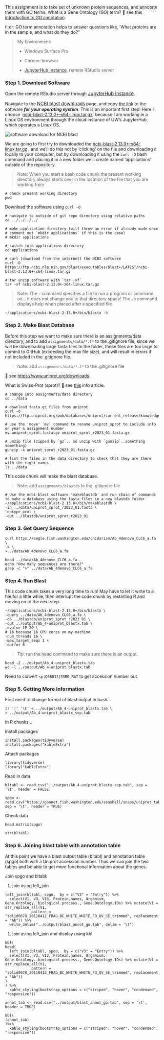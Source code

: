 This assignment is to take set of unknown protein sequences, and
annotate them with GO terms. What is a Gene Ontology (GO) term? 👀 see
this [introduction to GO
annotation](http://geneontology.org/docs/go-annotations/).

tl;dr: GO term annotation helps to answer questions like, ’What proteins
are in the sample, and what do they do?”

> My Environment:
>
> -   Windows Surface Pro
>
> -   Chrome browser
>
> -   [JupyterHub
>     Instance](https://jupyter.rttl.uw.edu/2023-spring-fish-546-a),
>     remote RStudio server

### Step 1. Download Software

Open the remote RStudio server through
<a href="https://jupyter.rttl.uw.edu/2023-spring-fish-546-a"
style="font-size: 11.4pt;">JupyterHub Instance</a>.

Navigate to the
<a href="https://ftp.ncbi.nlm.nih.gov/blast/executables/blast+/LATEST/"
style="font-size: 11.4pt;">NCBI blast downloads</a> page, and copy
<u>the link</u> to the software ***for your operating system***. This is
an important first step! Here I choose
\`[ncbi-blast-2.13.0+-x64-linux.tar.gz](https://ftp.ncbi.nlm.nih.gov/blast/executables/blast+/LATEST/ncbi-blast-2.13.0+-x64-linux.tar.gz)\`
because I am working in a Linux OS environment through the cloud
instance of UW’s JupyterHub, which operates a Linux OS.

![software download for NCBI blast](ncbiblastdownload.png)

We are going to first try to downloaded the
[ncbi-blast-2.13.0+-x64-linux.tar.gz](https://ftp.ncbi.nlm.nih.gov/blast/executables/blast+/LATEST/ncbi-blast-2.13.0+-x64-linux.tar.gz)
, and we’ll do this not by ‘clicking’ on the file and downloading it
locally to your computer, but by downloading it using the `curl -O` bash
command and placing it in a new folder we’ll create named ‘applications’
outside of the repository.

> Note: When you start a bash code chunk the present working directory
> always starts over in the location of the file that you are working
> from

    # check present working directory
    pwd

Download the software using `curl -O`

    # navigate to outside of git repo directory using relative paths
    cd ../../../../

    # make application directory (will throw an error if already made once
    # comment out `mkdir applications` if this is the case)
    # mkdir applications

    # switch into applications directory
    cd applications

    # curl (download from the internet) the NCBI software
    curl -O https://ftp.ncbi.nlm.nih.gov/blast/executables/blast+/LATEST/ncbi-blast-2.13.0+-x64-linux.tar.gz

    # tar unzip software with `tar -xf`
    tar -xf ncbi-blast-2.13.0+-x64-linux.tar.gz

> Note: The `~` command specifies a file to run a program or command on…
> it does not change you to that directory space! The `-h` command
> displays help when placed after a specified file

    ~/applications/ncbi-blast-2.13.0+/bin/blastx -h

### Step 2. Make Blast Database

Before this step we want to make sure there is an assignments/data
directory, and to add `assignments/data/*.f*` to the .gitignore file,
since we will be downloading large fasta files to the folder, these
files are too large to commit to GitHub (exceeding the max file size),
and will result in errors if not included in the .gitignore file.

> Note: add `assignments/data/*.f*` to the .gitignore file

👀 see <https://www.uniprot.org/downloads>.

What is Swiss-Prot (sprot)? 👀 see
[this](https://www.uniprot.org/help/uniprotkb_sections) info article.

    # change into assignments/data directory
    cd ../data

    # download fasta.gz files from uniprot
    curl -O https://ftp.uniprot.org/pub/databases/uniprot/current_release/knowledgebase/complete/uniprot_sprot.fasta.gz

    # use the 'move' `mv` command to rename uniprot_sprot to include info on year & assignment number
    mv uniprot_sprot.fasta.gz uniprot_sprot_r2023_01.fasta.gz

    # unzip file (zipped by `gz`.. so unzip with `gunzip`..something something)
    gunzip -k uniprot_sprot_r2023_01.fasta.gz

    # list the files in the data directory to check that they are there with the right names
    ls ../data

This code chunk will make the blast database.

> Note: add `assignments/blastdb` to the .gitignore file

    # Use the ncbi-blast software 'makeblastdb' and run chain of commands to make a database using the fasta files in a new blastdb folder
    ~/applications/ncbi-blast-2.13.0+/bin/makeblastdb \
    -in ../data/uniprot_sprot_r2023_01.fasta \
    -dbtype prot \
    -out ../blastdb/uniprot_sprot_r2023_01

### Step 3. Get Query Sequence

    curl https://eagle.fish.washington.edu/cnidarian/Ab_4denovo_CLC6_a.fa \
    -k \
    >../data/Ab_4denovo_CLC6_a.fa

    head ../data/Ab_4denovo_CLC6_a.fa
    echo "How many sequences are there?"
    grep -c ">" ../data/Ab_4denovo_CLC6_a.fa

### Step 4. Run Blast

This code chunk takes a very long time to run! May have to let it write
to a file for a little while, then interrupt the code chunk by
restarting R and moving on to the next step.

    ~/applications/ncbi-blast-2.13.0+/bin/blastx \
    -query ../data/Ab_4denovo_CLC6_a.fa \
    -db ../blastdb/uniprot_sprot_r2023_01 \
    -out ../output/Ab_4-uniprot_blastx.tab \
    -evalue 1E-20 \
    # 16 because 16 CPU cores on my machine
    -num_threads 16 \
    -max_target_seqs 1 \
    -outfmt 6

> Tip: run the head command to make sure there is an output.

    head -2 ../output/Ab_4-uniprot_blastx.tab
    wc -l ../output/Ab_4-uniprot_blastx.tab

Need to convert `sp|Q08013|SSRG_RAT` to get accession number out.

### Step 5. Getting More Information

First need to change format of blast output in bash…

    tr '|' '\t' < ../output/Ab_4-uniprot_blastx.tab \
    > ../output/Ab_4-uniprot_blastx_sep.tab

In R chunks…

Install packages

    install.packages(tidyverse)
    install.packages("kableExtra")

Attach packages

    library(tidyverse)
    library("kableExtra")

Read in data

    bltabl <- read.csv("../output/Ab_4-uniprot_blastx_sep.tab", sep = '\t', header = FALSE)

    spgo <- read.csv("https://gannet.fish.washington.edu/seashell/snaps/uniprot_table_r2023_01.tab", sep = '\t', header = TRUE)

Check data

    head.matrix(spgo)

    str(bltabl)

### **Step 6. Joining blast table with annotation table**

At this point we have a blast output table (bltabl) and annotation table
(spgo) both with a Uniprot accession number. Thus we can join the two
tables and be able to get more functional information about the genes.

Join spgo and bltabl:

1.  join using left\_join

<!-- -->

    left_join(bltabl, spgo,  by = c("V3" = "Entry")) %>%
      select(V1, V3, V13, Protein.names, Organism, Gene.Ontology..biological.process., Gene.Ontology.IDs) %>% mutate(V1 = str_replace_all(V1, 
                pattern = "solid0078_20110412_FRAG_BC_WHITE_WHITE_F3_QV_SE_trimmed", replacement = "Ab")) %>%
      write_delim("../output/blast_annot_go.tab", delim = '\t')

1.  join using left\_join and display using kbl

<!-- -->

    kbl(
    head(
      left_join(bltabl, spgo,  by = c("V3" = "Entry")) %>%
      select(V1, V3, V13, Protein.names, Organism, Gene.Ontology..biological.process., Gene.Ontology.IDs) %>% mutate(V1 = str_replace_all(V1, 
                pattern = "solid0078_20110412_FRAG_BC_WHITE_WHITE_F3_QV_SE_trimmed", replacement = "Ab"))
    )
    ) %>%
      kable_styling(bootstrap_options = c("striped", "hover", "condensed", "responsive"))

    annot_tab <- read.csv("../output/blast_annot_go.tab", sep = '\t', header = TRUE)

    kbl(
    (annot_tab)
    )%>%
      kable_styling(bootstrap_options = c("striped", "hover", "condensed", "responsive"))
